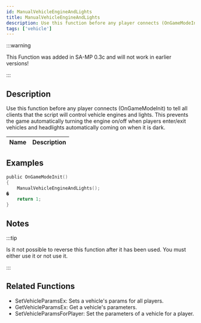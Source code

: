 ```yaml
---
id: ManualVehicleEngineAndLights
title: ManualVehicleEngineAndLights
description: Use this function before any player connects (OnGameModeInit) to tell all clients that the script will control vehicle engines and lights.
tags: ['vehicle']
---
```


<TagLinks />

:::warning

This Function was added in SA-MP 0.3c  and will not work in earlier versions!

:::

## Description

Use this function before any player connects (OnGameModeInit) to tell all clients that the script will control vehicle engines and lights. This prevents the game automatically turning the engine on/off when players enter/exit vehicles and headlights automatically coming on when it is dark.


| Name | Description |
|------|-------------|


## Examples


```c
public OnGameModeInit()
{
    ManualVehicleEngineAndLights();
�
    return 1;
}
```


## Notes

:::tip

Is it not possible to reverse this function after it has been used. You must either use it or not use it.

:::


## Related Functions


-  SetVehicleParamsEx: Sets a vehicle's params for all players.
-  GetVehicleParamsEx: Get a vehicle's parameters.
-  SetVehicleParamsForPlayer: Set the parameters of a vehicle for a player.